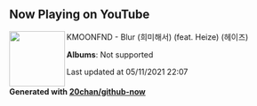 ## Now Playing on YouTube

[<img align="left" width="100" src="https://yt3.ggpht.com/ytc/AAUvwng5Za5IrgOsheTFRFfpx6XmS71-kKJoDp8pH8Tpmw=s88-c-k-c0x00ffffff-no-rj">](https://www.youtube.com/channel/UCnvpohExvwcECE8r_mnzQog)

KMOONFND - Blur (희미해서) (feat. Heize) (헤이즈)

**Albums**: Not supported

Last updated at 05/11/2021 22:07

#### Generated with [20chan/github-now](https://github.com/20chan/github-now)


<!--
**20chan/20chan** is a ✨ _special_ ✨ repository because its `README.md` (this file) appears on your GitHub profile.

Here are some ideas to get you started:

- 🔭 I’m currently working on ...
- 🌱 I’m currently learning ...
- 👯 I’m looking to collaborate on ...
- 🤔 I’m looking for help with ...
- 💬 Ask me about ...
- 📫 How to reach me: ...
- 😄 Pronouns: ...
- ⚡ Fun fact: ...
-->
